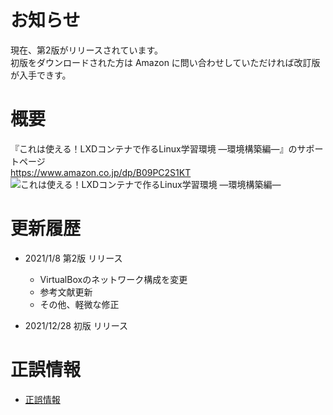 # お知らせ

現在、第2版がリリースされています。  
初版をダウンロードされた方は Amazon に問い合わせしていただければ改訂版が入手できす。  

# 概要

『これは使える！LXDコンテナで作るLinux学習環境 ―環境構築編―』のサポートページ  
https://www.amazon.co.jp/dp/B09PC2S1KT  
![これは使える！LXDコンテナで作るLinux学習環境 ―環境構築編―](https://images-na.ssl-images-amazon.com/images/P/B09PC2S1KT.09.MZZZZZZZ.jpg)

# 更新履歴

- 2021/1/8 第2版 リリース
  - VirtualBoxのネットワーク構成を変更
  - 参考文献更新
  - その他、軽微な修正

- 2021/12/28 初版 リリース

# 正誤情報

- [正誤情報](/eratta.md)
